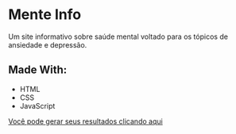 # Mente Info

<p>Um site informativo sobre saúde mental voltado para os tópicos de ansiedade e depressão.</p>

## Made With:
* HTML
* CSS
* JavaScript


[Você pode gerar seus resultados clicando aqui]()

